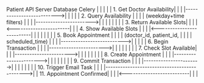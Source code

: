 Patient API Server Database Celery
| | | |
| 1. Get Doctor Availability| | |
|-------------------------->| | |
| | 2. Query Availability | |
| | (weekday+time filters) | |
| |----------------------->| |
| | | |
| | 3. Return Available Slots| |
| |<-----------------------| |
| 4. Show Available Slots | | |
|<--------------------------| | |
| | | |
| 5. Book Appointment | | |
| (doctor_id, patient_id, | | |
| scheduled_time) | | |
|-------------------------->| | |
| | 6. Begin Transaction | |
| |----------------------->| |
| | | |
| | 7. Check Slot Available| |
| |----------------------->| |
| | | |
| | 8. Create Appointment | |
| |----------------------->| |
| | | |
| | 9. Commit Transaction | |
| |----------------------->| |
| | | |
| | 10. Trigger Email Task | |
| |--------------------------------------------->|
| 11. Appointment Confirmed| | |
|<--------------------------| | |
